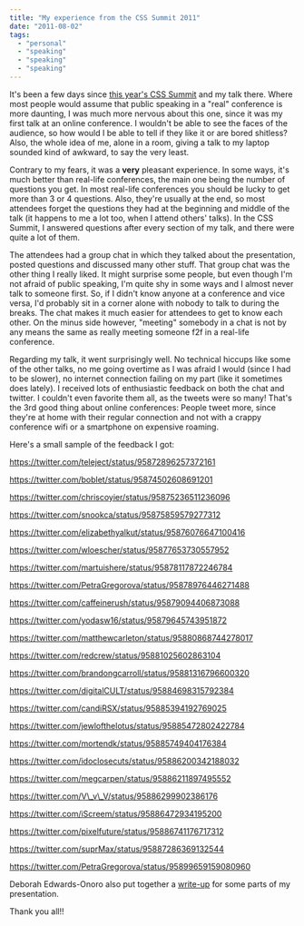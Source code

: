 ```yaml
---
title: "My experience from the CSS Summit 2011"
date: "2011-08-02"
tags:
  - "personal"
  - "speaking"
  - "speaking"
  - "speaking"
---
```


It's been a few days since [this year's CSS Summit](http://environmentsforhumans.com/2011/css-summit/) and my talk there. Where most people would assume that public speaking in a "real" conference is more daunting, I was much more nervous about this one, since it was my first talk at an online conference. I wouldn't be able to see the faces of the audience, so how would I be able to tell if they like it or are bored shitless? Also, the whole idea of me, alone in a room, giving a talk to my laptop sounded kind of awkward, to say the very least.

Contrary to my fears, it was a **very** pleasant experience. In some ways, it's much better than real-life conferences, the main one being the number of questions you get. In most real-life conferences you should be lucky to get more than 3 or 4 questions. Also, they're usually at the end, so most attendees forget the questions they had at the beginning and middle of the talk (it happens to me a lot too, when I attend others' talks). In the CSS Summit, I answered questions after every section of my talk, and there were quite a lot of them.

The attendees had a group chat in which they talked about the presentation, posted questions and discussed many other stuff. That group chat was the other thing I really liked. It might surprise some people, but even though I'm not afraid of public speaking, I'm quite shy in some ways and I almost never talk to someone first. So, if I didn't know anyone at a conference and vice versa, I'd probably sit in a corner alone with nobody to talk to during the breaks. The chat makes it much easier for attendees to get to know each other. On the minus side however, "meeting" somebody in a chat is not by any means the same as really meeting someone f2f in a real-life conference.

Regarding my talk, it went surprisingly well. No technical hiccups like some of the other talks, no me going overtime as I was afraid I would (since I had to be slower), no internet connection failing on my part (like it sometimes does lately). I received lots of enthusiastic feedback on both the chat and twitter. I couldn't even favorite them all, as the tweets were so many! That's the 3rd good thing about online conferences: People tweet more, since they're at home with their regular connection and not with a crappy conference wifi or a smartphone on expensive roaming.

Here's a small sample of the feedback I got:



https://twitter.com/teleject/status/95872896257372161

https://twitter.com/boblet/status/95874502608691201

https://twitter.com/chriscoyier/status/95875236511236096

https://twitter.com/snookca/status/95875859579277312

https://twitter.com/elizabethyalkut/status/95876076647100416

https://twitter.com/wloescher/status/95877653730557952

https://twitter.com/martuishere/status/95878117872246784

https://twitter.com/PetraGregorova/status/95878976446271488

https://twitter.com/caffeinerush/status/95879094406873088

https://twitter.com/yodasw16/status/95879645743951872

https://twitter.com/matthewcarleton/status/95880868744278017

https://twitter.com/redcrew/status/95881025602863104

https://twitter.com/brandongcarroll/status/95881316796600320

https://twitter.com/digitalCULT/status/95884698315792384

https://twitter.com/candiRSX/status/95885394192769025

https://twitter.com/jewlofthelotus/status/95885472802422784

https://twitter.com/mortendk/status/95885749404176384

https://twitter.com/idoclosecuts/status/95886200342188032

https://twitter.com/megcarpen/status/95886211897495552

https://twitter.com/V\_v\_V/status/95886299902386176

https://twitter.com/iScreem/status/95886472934195200

https://twitter.com/pixelfuture/status/95886741176717312

https://twitter.com/suprMax/status/95887286369132544

https://twitter.com/PetraGregorova/status/95899659159080960

Deborah Edwards-Onoro also put together a [write-up](http://deboraheo.posterous.com/css-summit-2011-css3-and-gradients-by-lea-ver) for some parts of my presentation.

Thank you all!!
